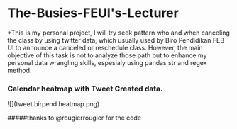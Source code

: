 The-Busies-FEUI's-Lecturer
==========================

\*This is my personal project, I will try seek pattern who and when canceling
the class by using twitter data, which usually used by Biro Pendidikan FEB UI to
announce a canceled or reschedule class. However, the main objective of this
task is not to analyze those path but to enhance my personal data wrangling
skills, espesialy using pandas str and regex method.

### Calendar heatmap with **Tweet Created** data.
![](tweet birpend heatmap.png)

#####thanks to @rougierrougier for the code
